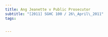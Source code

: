 ```yaml
---
title: Ang Jeanette v Public Prosecutor 
subtitle: "[2011] SGHC 100 / 26\_April\_2011"
tags:


---
```


